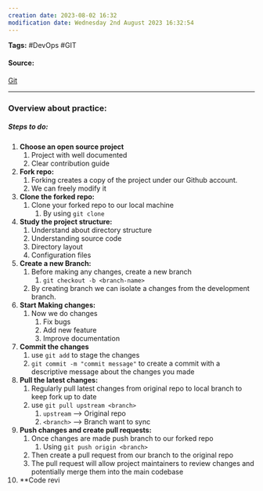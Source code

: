 ```yaml
---
creation date: 2023-08-02 16:32
modification date: Wednesday 2nd August 2023 16:32:54
---
```


**Tags:** #DevOps #GIT 

#### Source:
[Git](https://chat.openai.com/share/8fed5082-9761-42b4-b662-064f819b11c4)

--------------------------------------

### Overview about practice:

##### Steps to do:
1. **Choose an open source project**
	 1. Project with well documented
	 2. Clear contribution guide
2. **Fork repo:**
	1. Forking creates a copy of the project under our Github account.
	2. We can freely modify it
3. **Clone the forked repo:**
	1. Clone your forked repo to our local machine
		1. By using `git clone`
4. **Study the project structure:**
	1. Understand about directory structure
	2. Understanding source code
	3. Directory layout
	4. Configuration files
5. **Create a new Branch:**
	1. Before making any changes, create a new branch
		1. `git checkout -b <branch-name>`
	2. By creating branch we can isolate a changes from the development branch.
6. **Start Making changes:**
	1. Now we do changes
		1. Fix bugs
		2. Add new feature
		3. Improve documentation
7. **Commit the changes**
	1. use `git add` to stage the changes
	2. `git commit -m "commit message"`  to create a commit with a descriptive message about the changes you made
8. **Pull the latest changes:**
	1. Regularly pull latest changes from original repo to local branch to keep fork up to date
	2. use `git pull upstream <branch>` 
		1. `upstream` --> Original repo
		2. `<branch>` --> Branch want to sync
9. **Push changes and create pull requests:**
	1. Once changes are made push branch to our forked repo
		1. Using `git push origin <branch>`
	2. Then create a pull request from our branch to the original repo
	3. The pull request will allow project maintainers to review changes and potentially merge them into the main codebase
10. **Code revi

